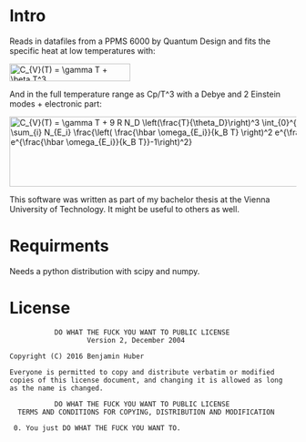 # Intro

Reads in datafiles from a PPMS 6000 by Quantum Design and fits the specific heat at low temperatures with:


<img src="http://www.sciweavers.org/tex2img.php?eq=C_%7BV%7D%28T%29%20%3D%20%5Cgamma%20T%20%2B%20%5Cbeta%20T%5E3&bc=Transparent&fc=Black&im=png&fs=18&ff=concmath&edit=0" align="center" border="0" alt="C_{V}(T) = \gamma T + \beta T^3" width="212" height="31" />


And in the full temperature range as Cp/T^3 with a Debye and 2 Einstein modes + electronic part:

<img src="http://www.sciweavers.org/tex2img.php?eq=C_%7BV%7D%28T%29%20%3D%20%5Cgamma%20T%20%2B%209%20R%20N_D%20%5Cleft%28%5Cfrac%7BT%7D%7B%5Ctheta_D%7D%5Cright%29%5E3%20%5Cint_%7B0%7D%5E%7Bx_D%7D%20%5Cfrac%7Bx%5E4%20e%5Ex%7D%7B%28e%5Ex-1%29%5E2%7D%20%5C%20dx%20%2B3R%20%5Csum_%7Bi%7D%20N_%7BE_i%7D%20%5Cfrac%7B%5Cleft%28%20%5Cfrac%7B%5Chbar%20%5Comega_%7BE_i%7D%7D%7Bk_B%20T%7D%20%5Cright%29%5E2%20e%5E%7B%5Cfrac%7B%5Chbar%20%5Comega_%7BE_i%7D%7D%7Bk_B%20T%7D%7D%7D%7B%5Cleft%28%20e%5E%7B%5Cfrac%7B%5Chbar%20%5Comega_%7BE_i%7D%7D%7Bk_B%20T%7D%7D-1%5Cright%29%5E2%7D&bc=Transparent&fc=Black&im=png&fs=18&ff=concmath&edit=0" align="center" border="0" alt="C_{V}(T) = \gamma T + 9 R N_D \left(\frac{T}{\theta_D}\right)^3 \int_{0}^{x_D} \frac{x^4 e^x}{(e^x-1)^2} \ dx +3R \sum_{i} N_{E_i} \frac{\left( \frac{\hbar \omega_{E_i}}{k_B T} \right)^2 e^{\frac{\hbar \omega_{E_i}}{k_B T}}}{\left( e^{\frac{\hbar \omega_{E_i}}{k_B T}}-1\right)^2}" width="785" height="123" />


This software was written as part of my bachelor thesis at the Vienna University of Technology. It might be useful to others as well.

# Requirments

Needs a python distribution with scipy and numpy.

# License 

               DO WHAT THE FUCK YOU WANT TO PUBLIC LICENSE
                       Version 2, December 2004
    
    Copyright (C) 2016 Benjamin Huber
    
    Everyone is permitted to copy and distribute verbatim or modified
    copies of this license document, and changing it is allowed as long
    as the name is changed.
   
               DO WHAT THE FUCK YOU WANT TO PUBLIC LICENSE
      TERMS AND CONDITIONS FOR COPYING, DISTRIBUTION AND MODIFICATION
   
     0. You just DO WHAT THE FUCK YOU WANT TO.